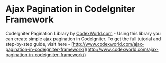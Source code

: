 # Ajax Pagination in CodeIgniter Framework
CodeIgniter Pagination Library by [CodexWorld.com](http://www.codexworld.com/) - Using this library you can create simple ajax pagination in CodeIgniter. To get the full tutorial and step-by-step guide, visit here - [http://www.codexworld.com/ajax-pagination-in-codeigniter-framework/](http://www.codexworld.com/ajax-pagination-in-codeigniter-framework/)
